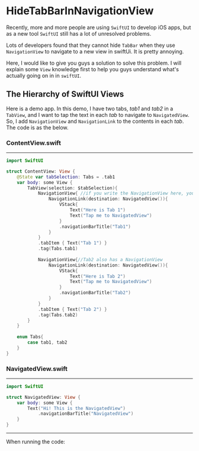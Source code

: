 # HideTabBarInNavigationView
Recently, more and more people are using `SwiftUI` to develop iOS apps, but as a new tool `SwiftUI` still has a lot of unresolved problems.  

Lots of developers found that they cannot hide `TabBar` when they use `NavigationView` to navigate to a new view in swiftUi. It is pretty annoying.  

Here, I would like to give you guys a solution to solve this problem. I will explain some `View` knowledge first to help you guys understand what's actually going on in in `swiftUI`.

## The Hierarchy of SwiftUI Views
Here is a demo app. In this demo, I have two tabs, *tab1* and *tab2* in a `TabView`, and I want to tap the text in each *tab* to navigate to `NavigatedView`. So, I add `NavigationView` and `NavigationLink` to the contents in each *tab*. The code is as the below.

### ContentView.swift
---
```swift
import SwiftUI

struct ContentView: View {
    @State var tabSelection: Tabs = .tab1
    var body: some View {
        TabView(selection: $tabSelection){
            NavigationView{ //if you write the NavigationView here, you cannot remove TabBar after navigation
                NavigationLink(destination: NavigatedView()){
                    VStack{
                        Text("Here is Tab 1")
                        Text("Tap me to NavigatedView")
                    }
                    .navigationBarTitle("Tab1")
                }
            }
            .tabItem { Text("Tab 1") }
            .tag(Tabs.tab1)
            
            NavigationView{//Tab2 also has a NavigationView
                NavigationLink(destination: NavigatedView()){
                    VStack{
                        Text("Here is Tab 2")
                        Text("Tap me to NavigatedView")
                    }
                    .navigationBarTitle("Tab2")
                }
            }
            .tabItem { Text("Tab 2") }
            .tag(Tabs.tab2)
        }
    }
    
    enum Tabs{
        case tab1, tab2
    }
}
```
### NavigatedView.swift
---

```swift
import SwiftUI

struct NavigatedView: View {
    var body: some View {
        Text("Hi! This is the NavigatedView")
            .navigationBarTitle("NavigatedView")
    }
}
```
---

When running the code:
